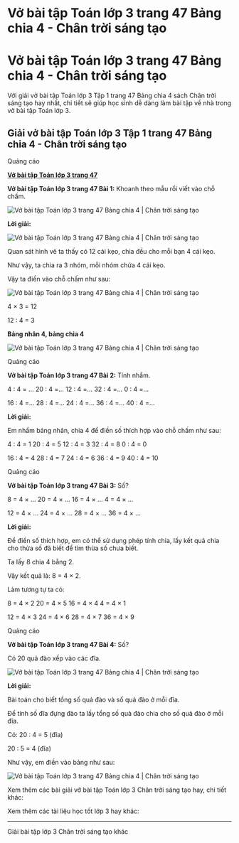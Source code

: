 # Vở bài tập Toán lớp 3 trang 47 Bảng chia 4 - Chân trời sáng tạo

# Vở bài tập Toán lớp 3 trang 47 Bảng chia 4 - Chân trời sáng tạo

Với giải vở bài tập Toán lớp 3 Tập 1 trang 47 Bảng chia 4 sách Chân trời sáng tạo hay nhất, chi tiết sẽ giúp học sinh dễ dàng làm bài tập về nhà trong vở bài tập Toán lớp 3.

## Giải vở bài tập Toán lớp 3 Tập 1 trang 47 Bảng chia 4 - Chân trời sáng tạo

Quảng cáo

[**Vở bài tập Toán lớp 3 trang 47**](https://vietjack.com/vbt-toan-3-ct/vbt-toan-lop-3-trang-47-tap-1.jsp)

**Vở bài tập Toán lớp 3 trang 47 Bài 1:** Khoanh theo mẫu rồi viết vào chỗ chấm.

![Vở bài tập Toán lớp 3 trang 47 Bảng chia 4 | Chân trời sáng tạo](https://vietjack.com/vbt-toan-3-ct/images/bang-chia-4.PNG)

**Lời giải:**

![Vở bài tập Toán lớp 3 trang 47 Bảng chia 4 | Chân trời sáng tạo](https://vietjack.com/vbt-toan-3-ct/images/bang-chia-4-1.PNG)

Quan sát hình vẽ ta thấy có 12 cái kẹo, chia đều cho mỗi bạn 4 cái kẹo. 

Như vậy, ta chia ra 3 nhóm, mỗi nhóm chứa 4 cái kẹo.

Vậy ta điền vào chỗ chấm như sau:

![Vở bài tập Toán lớp 3 trang 47 Bảng chia 4 | Chân trời sáng tạo](https://vietjack.com/vbt-toan-3-ct/images/bang-chia-4-2.PNG)

4 × 3 = 12

12 : 4 = 3

**Bảng nhân 4, bảng chia 4**

![Vở bài tập Toán lớp 3 trang 47 Bảng chia 4 | Chân trời sáng tạo](https://vietjack.com/vbt-toan-3-ct/images/bang-chia-4-3.PNG)

Quảng cáo

**Vở bài tập Toán lớp 3 trang 47 Bài 2:** Tính nhẩm.

4 : 4 = … 20 : 4 =… 12 : 4 =… 32 : 4 =… 0 : 4 =…

16 : 4 =… 28 : 4 =… 24 : 4 =… 36 : 4 =… 40 : 4 =…

**Lời giải:**

Em nhẩm bảng nhân, chia 4 để điền số thích hợp vào chỗ chấm như sau:

4 : 4 = 1 20 : 4 = 5 12 : 4 = 3 32 : 4 = 8 0 : 4 = 0

16 : 4 = 4 28 : 4 = 7 24 : 4 = 6 36 : 4 = 9 40 : 4 = 10

Quảng cáo

**Vở bài tập Toán lớp 3 trang 47 Bài 3:** Số?

8 = 4 × … 20 = 4 × … 16 = 4 × … 4 = 4 × …

12 = 4 × … 24 = 4 × … 28 = 4 × … 36 = 4 × …

**Lời giải:**

Để điền số thích hợp, em có thể sử dụng phép tính chia, lấy kết quả chia cho thừa số đã biết để tìm thừa số chưa biết.

Ta lấy 8 chia 4 bằng 2. 

Vậy kết quả là: 8 = 4 × 2.

Làm tương tự ta có:

8 = 4 × 2 20 = 4 × 5 16 = 4 × 4 4 = 4 × 1

12 = 4 × 3 24 = 4 × 6 28 = 4 × 7 36 = 4 × 9

Quảng cáo

**Vở bài tập Toán lớp 3 trang 47 Bài 4:** Số?

Có 20 quả đào xếp vào các đĩa.

![Vở bài tập Toán lớp 3 trang 47 Bảng chia 4 | Chân trời sáng tạo](https://vietjack.com/vbt-toan-3-ct/images/bang-chia-4-4.PNG)

**Lời giải:**

Bài toán cho biết tổng số quả đào và số quả đào ở mỗi đĩa. 

Để tính số đĩa đựng đào ta lấy tổng số quả đào chia cho số quả đào ở mỗi đĩa. 

Có: 20 : 4 = 5 (đĩa) 

20 : 5 = 4 (đĩa)

Như vậy, em điền vào bảng như sau:

![Vở bài tập Toán lớp 3 trang 47 Bảng chia 4 | Chân trời sáng tạo](https://vietjack.com/vbt-toan-3-ct/images/bang-chia-4-5.PNG)

Xem thêm các bài giải vở bài tập Toán lớp 3 Chân trời sáng tạo hay, chi tiết khác:

Xem thêm các tài liệu học tốt lớp 3 hay khác:

* * *

Giải bài tập lớp 3 Chân trời sáng tạo khác
